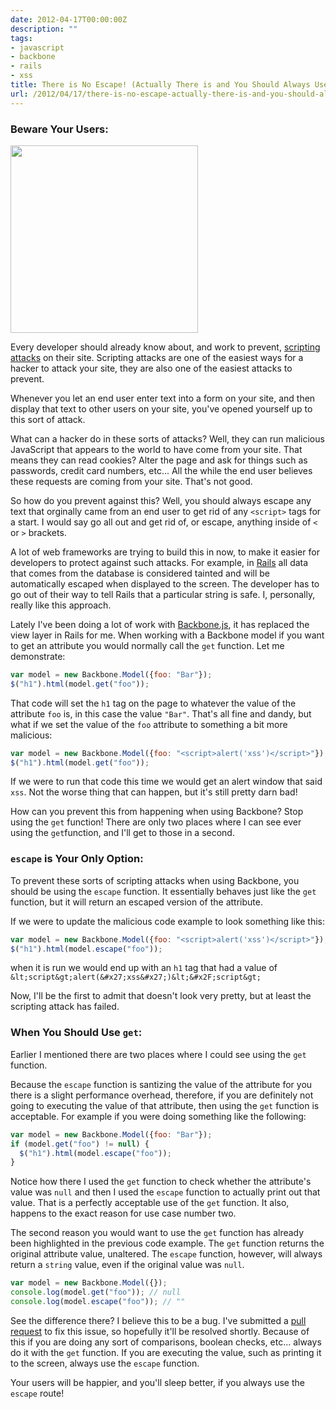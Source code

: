 ```yaml
---
date: 2012-04-17T00:00:00Z
description: ""
tags:
- javascript
- backbone
- rails
- xss
title: There is No Escape! (Actually There is and You Should Always Use It.)
url: /2012/04/17/there-is-no-escape-actually-there-is-and-you-should-always-use-it/
---
```




### Beware Your Users:

<img src="/assets/images/2012/04/17/escape_pod.jpg" class="img-right" style="width: 300px" />

Every developer should already know about, and work to prevent, [scripting attacks](http://en.wikipedia.org/wiki/Cross-site_scripting) on their site. Scripting attacks are one of the easiest ways for a hacker to attack your site, they are also one of the easiest attacks to prevent.

Whenever you let an end user enter text into a form on your site, and then display that text to other users on your site, you've opened yourself up to this sort of attack.

What can a hacker do in these sorts of attacks? Well, they can run malicious JavaScript that appears to the world to have come from your site. That means they can read cookies? Alter the page and ask for things such as passwords, credit card numbers, etc... All the while the end user believes these requests are coming from your site. That's not good.

So how do you prevent against this? Well, you should always escape any text that orginally came from an end user to get rid of any <code>&lt;script&gt;</code> tags for a start. I would say go all out and get rid of, or escape, anything inside of <code>&lt;</code> or <code>&gt;</code> brackets.

A lot of web frameworks are trying to build this in now, to make it easier for developers to protect against such attacks. For example, in [Rails](http://rubyonrails.org/) all data that comes from the database is considered tainted and will be automatically escaped when displayed to the screen. The developer has to go out of their way to tell Rails that a particular string is safe. I, personally, really like this approach.

Lately I've been doing a lot of work with [Backbone.js](http://documentcloud.github.com/backbone/), it has replaced the view layer in Rails for me. When working with a Backbone model if you want to get an attribute you would normally call the <code>get</code> function. Let me demonstrate:

```javascript
var model = new Backbone.Model({foo: "Bar"});
$("h1").html(model.get("foo"));
```

That code will set the <code>h1</code> tag on the page to whatever the value of the attribute <code>foo</code> is, in this case the value <code>"Bar"</code>. That's all fine and dandy, but what if we set the value of the <code>foo</code> attribute to something a bit more malicious:

```javascript
var model = new Backbone.Model({foo: "<script>alert('xss')</script>"});
$("h1").html(model.get("foo"));
```

If we were to run that code this time we would get an alert window that said <code>xss</code>. Not the worse thing that can happen, but it's still pretty darn bad!

How can you prevent this from happening when using Backbone? Stop using the <code>get</code> function! There are only two places where I can see ever using the <code>get</code>function, and I'll get to those in a second.

### <code>escape</code> is Your Only Option:

To prevent these sorts of scripting attacks when using Backbone, you should be using the <code>escape</code> function. It essentially behaves just like the <code>get</code> function, but it will return an escaped version of the attribute.

If we were to update the malicious code example to look something like this:

```javascript
var model = new Backbone.Model({foo: "<script>alert('xss')</script>"});
$("h1").html(model.escape("foo"));
```

when it is run we would end up with an <code>h1</code> tag that had a value of <code>&amp;lt;script&amp;gt;alert(&amp;#x27;xss&amp;#x27;)&amp;lt;&amp;#x2F;script&amp;gt;</code>

Now, I'll be the first to admit that doesn't look very pretty, but at least the scripting attack has failed.

### When You Should Use <code>get</code>:

Earlier I mentioned there are two places where I could see using the <code>get</code> function.

Because the <code>escape</code> function is santizing the value of the attribute for you there is a slight performance overhead, therefore, if you are definitely not going to executing the value of that attribute, then using the <code>get</code> function is acceptable. For example if you were doing something like the following:

```javascript
var model = new Backbone.Model({foo: "Bar"});
if (model.get("foo") != null) {
  $("h1").html(model.escape("foo"));
}
```

Notice how there I used the <code>get</code> function to check whether the attribute's value was <code>null</code> and then I used the <code>escape</code> function to actually print out that value. That is a perfectly acceptable use of the <code>get</code> function. It also, happens to the exact reason for use case number two.

The second reason you would want to use the <code>get</code> function has already been highlighted in the previous code example. The <code>get</code> function returns the original attribute value, unaltered. The <code>escape</code> function, however, will always return a <code>string</code> value, even if the original value was <code>null</code>.

```javascript
var model = new Backbone.Model({});
console.log(model.get("foo")); // null
console.log(model.escape("foo")); // ""
```

See the difference there? I believe this to be a bug. I've submitted a [pull request](https://github.com/documentcloud/backbone/pull/1227) to fix this issue, so hopefully it'll be resolved shortly. Because of this if you are doing any sort of comparisons, boolean checks, etc... always do it with the <code>get</code> function. If you are executing the value, such as printing it to the screen, always use the <code>escape</code> function.

Your users will be happier, and you'll sleep better, if you always use the <code>escape</code> route!

